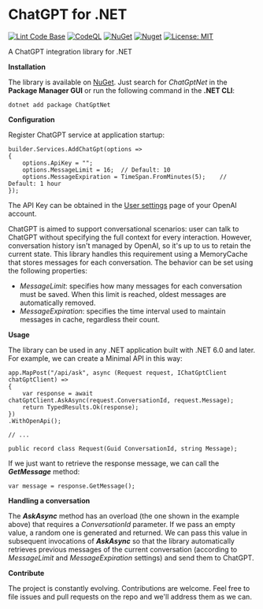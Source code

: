 # ChatGPT for .NET

[![Lint Code Base](https://github.com/marcominerva/ChatGptNet/actions/workflows/linter.yml/badge.svg)](https://github.com/marcominerva/ChatGptNet/actions/workflows/linter.yml)
[![CodeQL](https://github.com/marcominerva/ChatGptNet/actions/workflows/codeql.yml/badge.svg)](https://github.com/marcominerva/ChatGptNet/actions/workflows/codeql.yml)
[![NuGet](https://img.shields.io/nuget/v/ChatGptNet.svg?style=flat-square)](https://www.nuget.org/packages/ChatGptNet)
[![Nuget](https://img.shields.io/nuget/dt/ChatGptNet)](https://www.nuget.org/packages/ChatGptNet)
[![License: MIT](https://img.shields.io/badge/License-MIT-yellow.svg)](https://github.com/marcominerva/ChatGptNet/blob/master/LICENSE)

A ChatGPT integration library for .NET

**Installation**

The library is available on [NuGet](https://www.nuget.org/packages/ChatGpt). Just search for *ChatGptNet* in the **Package Manager GUI** or run the following command in the **.NET CLI**:

    dotnet add package ChatGptNet

**Configuration**

Register ChatGPT service at application startup:

    builder.Services.AddChatGpt(options =>
    {
        options.ApiKey = "";
        options.MessageLimit = 16;  // Default: 10
        options.MessageExpiration = TimeSpan.FromMinutes(5);    // Default: 1 hour
    });

The API Key can be obtained in the [User settings](https://platform.openai.com/account/api-keys) page of your OpenAI account.

ChatGPT is aimed to support conversational scenarios: user can talk to ChatGPT without specifying the full context for every interaction. However, conversation history isn't managed by OpenAI, so it's up to us to retain the current state. This library handles this requirement using a MemoryCache that stores messages for each conversation. The behavior can be set using the following properties:

* *MessageLimit*: specifies how many messages for each conversation must be saved. When this limit is reached, oldest messages are automatically removed.
* *MessageExpiration*: specifies the time interval used to maintain messages in cache, regardless their count.

**Usage**

The library can be used in any .NET application built with .NET 6.0 and later. For example, we can create a Minimal API in this way:

    app.MapPost("/api/ask", async (Request request, IChatGptClient chatGptClient) =>
    {
        var response = await chatGptClient.AskAsync(request.ConversationId, request.Message);
        return TypedResults.Ok(response);
    })
    .WithOpenApi();

    // ...

    public record class Request(Guid ConversationId, string Message);

If we just want to retrieve the response message, we can call the ***GetMessage*** method:

    var message = response.GetMessage();

**Handling a conversation**

The ***AskAsync*** method has an overload (the one shown in the example above) that requires a *ConversationId* parameter. If we pass an empty value, a random one is generated and returned.
We can pass this value in subsequent invocations of ***AskAsync*** so that the library automatically retrieves previous messages of the current conversation (according to *MessageLimit* and *MessageExpiration* settings) and send them to ChatGPT.

**Contribute**

The project is constantly evolving. Contributions are welcome. Feel free to file issues and pull requests on the repo and we'll address them as we can. 
